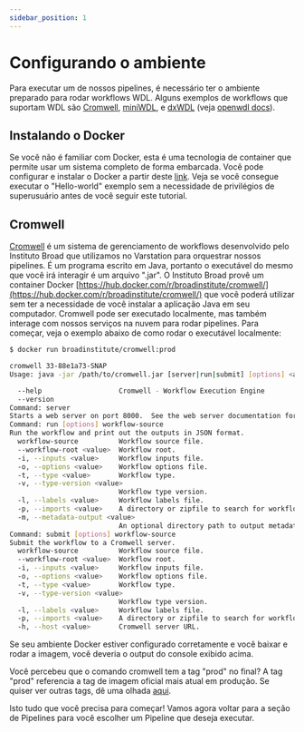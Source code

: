 ```yaml
---
sidebar_position: 1
---
```


# Configurando o ambiente

Para executar um de nossos pipelines, é necessário ter o ambiente preparado para rodar workflows WDL. Alguns exemplos de workflows que suportam WDL são [Cromwell](https://cromwell.readthedocs.io/en/stable/), [miniWDL](https://github.com/chanzuckerberg/miniwdl), e [dxWDL](https://github.com/dnanexus/dxWDL) (veja [openwdl docs](https://github.com/openwdl/wdl#execution-engines)).

## Instalando o Docker

Se você não é familiar com Docker, esta é uma tecnologia de container que permite usar um sistema completo de forma embarcada. Você pode configurar e instalar o Docker a partir deste [link](https://docs.docker.com/install/). Veja se você consegue executar o "Hello-world" exemplo sem a necessidade de privilégios de superusuário antes de você seguir este tutorial.

## Cromwell

[Cromwell](http://cromwell.readthedocs.io/en/stable/tutorials/FiveMinuteIntro/) é um sistema de gerenciamento de workflows desenvolvido pelo Instituto Broad que utilizamos no Varstation para orquestrar nossos pipelines. É um programa escrito em Java, portanto o executável do mesmo que você irá interagir é um arquivo ".jar". O Instituto Broad provê um container Docker [https://hub.docker.com/r/broadinstitute/cromwell/](https://hub.docker.com/r/broadinstitute/cromwell/) que você poderá utilizar sem ter a necessidade de você instalar a aplicação Java em seu computador. Cromwell pode ser executado localmente, mas também interage com nossos serviços na nuvem para rodar pipelines. Para começar, veja o exemplo abaixo de como rodar o executável localmente:

```bash
$ docker run broadinstitute/cromwell:prod

cromwell 33-88e1a73-SNAP
Usage: java -jar /path/to/cromwell.jar [server|run|submit] [options] <args>...

  --help                   Cromwell - Workflow Execution Engine
  --version                
Command: server
Starts a web server on port 8000.  See the web server documentation for more details about the API endpoints.
Command: run [options] workflow-source
Run the workflow and print out the outputs in JSON format.
  workflow-source          Workflow source file.
  --workflow-root <value>  Workflow root.
  -i, --inputs <value>     Workflow inputs file.
  -o, --options <value>    Workflow options file.
  -t, --type <value>       Workflow type.
  -v, --type-version <value>
                           Workflow type version.
  -l, --labels <value>     Workflow labels file.
  -p, --imports <value>    A directory or zipfile to search for workflow imports.
  -m, --metadata-output <value>
                           An optional directory path to output metadata.
Command: submit [options] workflow-source
Submit the workflow to a Cromwell server.
  workflow-source          Workflow source file.
  --workflow-root <value>  Workflow root.
  -i, --inputs <value>     Workflow inputs file.
  -o, --options <value>    Workflow options file.
  -t, --type <value>       Workflow type.
  -v, --type-version <value>
                           Workflow type version.
  -l, --labels <value>     Workflow labels file.
  -p, --imports <value>    A directory or zipfile to search for workflow imports.
  -h, --host <value>       Cromwell server URL.
```

Se seu ambiente Docker estiver configurado corretamente e você baixar e rodar a imagem, você deveria o output do console exibido acima.

Você percebeu que o comando cromwell tem a tag "prod" no final? A tag "prod" referencia a tag de imagem oficial mais atual em produção. Se quiser ver outras tags, dê uma olhada [aqui](https://hub.docker.com/r/broadinstitute/cromwell/tags/).

Isto tudo que você precisa para começar! Vamos agora voltar para a seção de Pipelines para você escolher um Pipeline que deseja executar.